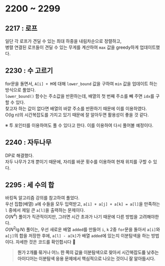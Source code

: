 # 2200 ~ 2299


## 2217 : 로프
일단 각 로프가 견딜 수 있는 최대 하중을 내림차순으로 정렬하고,  
병렬 연결된 로프들이 견딜 수 있는 무게를 계산하여 `max` 값을 greedy하게 업데이트했다.

## 2230 : 수 고르기
for문을 돌면서, `A[i] + M`에 대해 `lower_bound` 값을 구하여 `min` 값을 업데이트 하는 방식으로 풀었다.  
`lower_bound()` 함수는 주소값을 반환하는데, 배열의 첫 번째 주소를 빼 주면 `idx`를 구할 수 있다.  
찾고자 하는 값이 없다면 배열의 바깥 주소를 반환하기 때문에 이를 이용하였다.  
O(lg n)의 시간복잡도를 가지고 있기 때문에 잘 알아두면 활용성이 좋을 것 같다.  

※ 투 포인터를 이용하여도 풀 수 있다고 한다. 이를 이용하여 다시 풀어볼 예정이다.

## 2240 : 자두나무
DP로 해결했다.  
자두 나무가 2개 뿐이기 때문에, 자리를 바꾼 횟수를 이용하여 현재 위치를 구할 수 있다.

## 2295 : 세 수의 합
바킹독 알고리즘 강의를 참고하여 풀었다.  
우선 집합(배열) `a`에 수들을 모두 입력받고, `a[i] + a[j] + a[k] = a[l]`을 만족하는 `l` 중에서 제일 큰 `a[l]`을 출력하는 문제이다.  
$O(N^4)$ 풀이가 직관적이지만, 그러면 시간 초과가 나기 때문에 다른 방법을 고려해야한다.  
$O(N^2 \lg N)$ 풀이는, 우선 새로운 배열 `added`를 만들어 `i`, `k` 2중 `for`문을 돌아서 `a[i]`와 `a[j]`의 합을 저장한 후에, `a[l] - a[k]`가 배열 `added`에 있는지 이분탐색을 하는 방법이다. 자세한 것은 코드를 확인합시다 👀  
>**뭔가 2개를 묶거나 어느 한 쪽의 값을 이분탐색으로 찾아서 시간복잡도를 낮추는 아이디어는 이분탐색 응용 문제에서 핵심적으로 나오는 것이니 잘 알아둡시다.**
